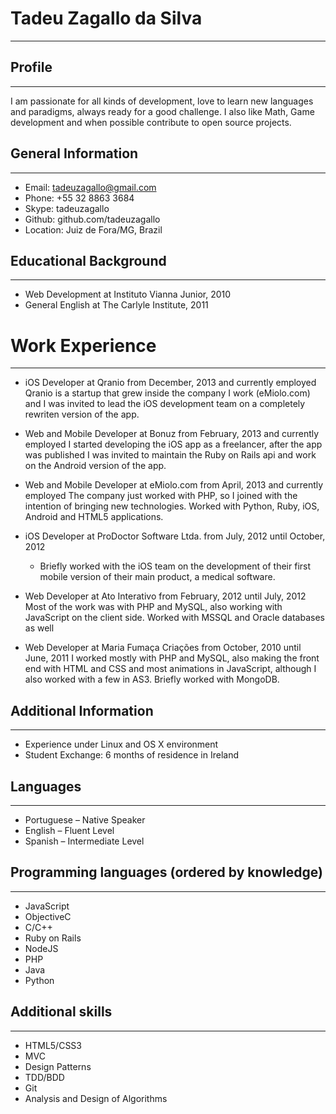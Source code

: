 # Tadeu Zagallo da Silva
---

## Profile
--- 
  I am passionate for all kinds of development, love to learn new languages and paradigms, always ready for a good challenge.
  I also like Math, Game development and when possible contribute to open source projects.

## General Information
---
  * Email: tadeuzagallo@gmail.com
  * Phone: +55 32 8863 3684
  * Skype: tadeuzagallo
  * Github: github.com/tadeuzagallo
  * Location: Juiz de Fora/MG, Brazil

## Educational Background
---

  * Web Development at Instituto Vianna Junior, 2010
  * General English at The Carlyle Institute, 2011

# Work Experience
---

  * iOS Developer at Qranio from December, 2013 and currently employed
    Qranio is a startup that grew inside the company I work (eMiolo.com) and I was invited to lead the iOS development team on a completely rewriten version of the app.

  * Web and Mobile Developer at Bonuz from February, 2013 and currently employed
    I started developing the iOS app as a freelancer, after the app was published I was invited to maintain the Ruby on Rails api and work on the Android version of the
app.

  * Web and Mobile Developer at eMiolo.com from April, 2013 and currently employed
    The company just worked with PHP, so I joined with the intention of bringing new technologies. Worked with Python, Ruby, iOS, Android and HTML5 applications.

  * iOS Developer at ProDoctor Software Ltda. from July, 2012 until October, 2012
    - Briefly worked with the iOS team on the development of their first mobile version of their main product, a medical software.

  * Web Developer at Ato Interativo from February, 2012 until July, 2012
    Most of the work was with PHP and MySQL, also working with JavaScript on the client side. Worked with MSSQL and Oracle databases as well

  * Web Developer at Maria Fumaça Criações from October, 2010 until June, 2011
    I worked mostly with PHP and MySQL, also making the front end with HTML and CSS and most animations in JavaScript, although I also worked with a few in AS3. Briefly worked with MongoDB.

## Additional Information
---

* Experience under Linux and OS X environment
* Student Exchange: 6 months of residence in Ireland

## Languages
---

* Portuguese – Native Speaker
* English – Fluent Level
* Spanish – Intermediate Level

## Programming languages (ordered by knowledge)
---

* JavaScript
* Objective­C
* C/C++
* Ruby on Rails
* NodeJS
* PHP
* Java
* Python

## Additional skills
---

* HTML5/CSS3
* MVC
* Design Patterns
* TDD/BDD
* Git
* Analysis and Design of Algorithms
